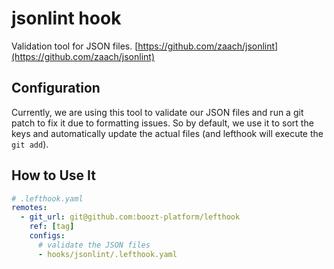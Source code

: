 # jsonlint hook

Validation tool for JSON files. [https://github.com/zaach/jsonlint](https://github.com/zaach/jsonlint)

## Configuration

Currently, we are using this tool to validate our JSON files and run a git
patch to fix it due to formatting issues. So by default, we use it to sort
the keys and automatically update the actual files (and lefthook will execute
the `git add`).

## How to Use It

```yaml
# .lefthook.yaml
remotes:
  - git_url: git@github.com:boozt-platform/lefthook
    ref: [tag]
    configs:
      # validate the JSON files
      - hooks/jsonlint/.lefthook.yaml
```
